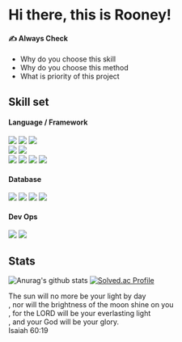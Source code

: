 # Hi there, this is Rooney! 

#### ✍️ Always Check
- Why do you choose this skill
- Why do you choose this method
- What is priority of this project

## Skill set 
#### Language / Framework 
<span><img src="https://img.shields.io/badge/Java-007396?style=flat&logo=Java&logoColor=white"/></span>
<span><img src="https://img.shields.io/badge/Jsp-007396?style=flat&logo=Jsp&logoColor=white"/></span> 
<span><img src="https://img.shields.io/badge/Springboot-6DB33F?style=flat&logo=springboot&logoColor=white"/></span><br>
<span><img src="https://img.shields.io/badge/Python-3776AB?style=flat&logo=Python&logoColor=white"/></span>
<span><img src="https://img.shields.io/badge/FastAPI-009688?style=flat&logo=FastAPI&logoColor=white"/></span><br>
<span><img src="https://img.shields.io/badge/Javascript-gray?logo=javascript"/></span> 
<span><img src="https://img.shields.io/badge/Node.js-339933?style=flat&logo=Node.js&logoColor=white"></span> 
<span><img src="https://img.shields.io/badge/Express-gray?style=flat&logo=Express&logoColor=white"></span> 
<span><img src="https://img.shields.io/badge/React-gray?style=flat&logo=React&logoColor=61DAFB"></span><br>

#### Database
<span><img src="https://img.shields.io/badge/mariaDB-003545?style=flat&logo=mariadb&logoColor=white"></span> 
<span><img src="https://img.shields.io/badge/PostgreSQL-4169E1?style=flat&logo=PostgreSQL&logoColor=white"></span> 
<span><img src="https://img.shields.io/badge/MySQL-4479A1?style=flat&logo=mysql&logoColor=white"></span> 
<span><img src="https://img.shields.io/badge/MongoDB-47A248?style=flat&logo=MongoDB&logoColor=white"></span> 

#### Dev Ops 
<span><img src="https://img.shields.io/badge/AWS EC2-FF9900?style=flat&logo=amazonaws&logoColor=white"> </span>
<span><img src="https://img.shields.io/badge/Linux-gray?style=flat&logo=Linux&logoColor=white"> </span>

## Stats
![Anurag's github stats](https://github-readme-stats.vercel.app/api?username=loveyrooney)
[![Solved.ac Profile](http://mazassumnida.wtf/api/v2/generate_badge?boj=sonkane710)](https://solved.ac/sonkane710/)

The sun will no more be your light by day <br>
, nor will the brightness of the moon shine on you <br>
, for the LORD will be your everlasting light <br>
, and your God will be your glory.<br>
Isaiah 60:19
